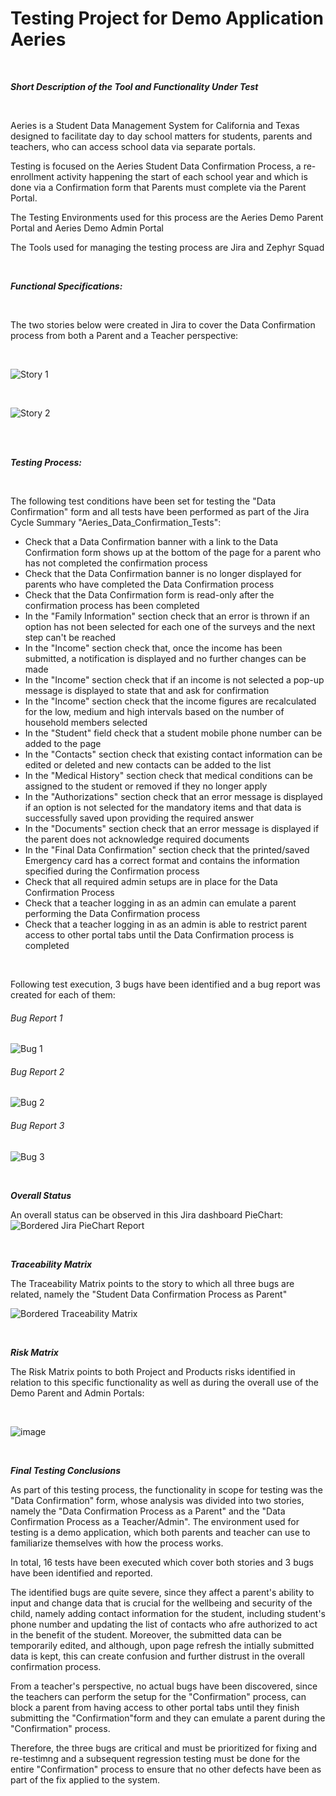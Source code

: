 # Testing Project for Demo Application Aeries #

<br>

___Short Description of the Tool and Functionality Under Test___

<br>

Aeries is a Student Data Management System for California and Texas designed to facilitate day to day school matters for students, parents and teachers, who can access school data via separate portals.  

Testing is focused on the Aeries Student Data Confirmation Process, a re-enrollment activity happening the start of each school year and which is done via a Confirmation form that Parents must complete via the Parent Portal.

The Testing Environments used for this process are the Aeries Demo Parent Portal and Aeries Demo Admin Portal

The Tools used for managing the testing process are Jira and Zephyr Squad

<br>

___Functional Specifications:___

<br>

The two stories below were created in Jira to cover the Data Confirmation process from both a Parent and a Teacher perspective:

<br>

![Story 1](https://github.com/user-attachments/assets/1ef5e73d-3842-4b02-9d95-6268772aa790)


<br>

![Story 2](https://github.com/user-attachments/assets/7485e107-c832-4e0a-9b25-7649ab2e861e)

<br>
<br>

___Testing Process:___

<br>

The following test conditions have been set for testing the "Data Confirmation" form and all tests have been performed as part of the Jira Cycle Summary "Aeries_Data_Confirmation_Tests":

* Check that a Data Confirmation banner with a link to the Data Confirmation form shows up at the bottom of the page for a parent who has not completed the confirmation process
* Check that the Data Confirmation banner is no longer displayed for parents who have completed the Data Confirmation process
* Check that the Data Confirmation form is read-only after the confirmation process has been completed
* In the "Family Information" section check that an error is thrown if an option has not been selected for each one of the surveys and the next step can't be reached
* In the "Income" section check that, once the income has been submitted, a notification is displayed and no further changes can be made
* In the "Income" section check that if an income is not selected a pop-up message is displayed to state that and ask for confirmation
* In the "Income" section check that the income figures are recalculated for the low, medium and high intervals based on the number of household members selected
* In the "Student" field check that a student mobile phone number can be added to the page
* In the "Contacts" section check that existing contact information can be edited or deleted and new contacts can be added to the list
* In the "Medical History" section check that medical conditions can be assigned to the student or removed if they no longer apply
* In the "Authorizations" section check that an error message is displayed if an option is not selected for the mandatory items and that data is successfully saved upon providing the required answer
* In the "Documents" section check that an error message is displayed if the parent does not acknowledge required documents
* In the "Final Data Confirmation" section check that the printed/saved Emergency card has a correct format and contains the information specified during the Confirmation process
* Check that all required admin setups are in place for the Data Confirmation Process
* Check that a teacher logging in as an admin can emulate a parent performing the  Data Confirmation process
* Check that a teacher logging in as an admin is able to restrict parent access to other portal tabs until the Data Confirmation process is completed

<br>

Following test execution, 3 bugs have been identified and a bug report was created for each of them:


###### Bug Report 1 ######
![Bug 1](https://github.com/user-attachments/assets/c9a92523-1094-4db9-89fc-ef7e156139cd)



###### Bug Report 2 ######
![Bug 2](https://github.com/user-attachments/assets/1b9996e4-14b9-41fa-8e70-f58386853f38)



###### Bug Report 3 ######
![Bug 3](https://github.com/user-attachments/assets/b94f95ec-323e-4aa3-b289-94956bed86eb)


<br>

___Overall Status___

An overall status can be observed in this Jira dashboard PieChart:
![Bordered Jira PieChart Report](https://github.com/user-attachments/assets/3348f42f-05cb-4855-9490-bb8193a07fac)



<br>

___Traceability Matrix___

The Traceability Matrix points to the story to which all three bugs are related, namely the "Student Data Confirmation Process as Parent"

![Bordered Traceability Matrix](https://github.com/user-attachments/assets/108e14c6-8771-439d-9dd9-76dda4759362)



<br>

___Risk Matrix___

The Risk Matrix points to both Project and Products risks identified in relation to this specific functionality as well as during the overall use of the Demo Parent and Admin Portals:

<br>

![image](https://github.com/user-attachments/assets/bfc8878c-dd1c-4ad7-9eb7-051b5cfe449c)

<br>

___Final Testing Conclusions___

As part of this testing process, the functionality in scope for testing was the "Data Confirmation" form, whose analysis was divided into two stories, namely the "Data Confirmation Process as a Parent" and the "Data Confirmation Process as a Teacher/Admin".
The environment used for testing is a demo application, which both parents and teacher can use to familiarize themselves with how the process works.

In total, 16 tests have been executed which cover both stories and 3 bugs have been identified and reported.

The identified bugs are quite severe, since they affect a parent's ability to input and change data that is crucial for the wellbeing and security of the child, namely adding contact information for the student, including student's phone number and updating the list of contacts who afre authorized to act in the benefit of the student. Moreover, the submitted data can be temporarily edited, and although, upon page refresh the intially submitted data is kept, this can create confusion and further distrust in the overall confirmation process.

From a teacher's perspective, no actual bugs have been discovered, since the teachers can perform the setup for the "Confirmation" process, can block a parent from having access to other portal tabs until they finish submitting the "Confirmation"form and they can emulate a parent during the "Confirmation" process.

Therefore, the three bugs are critical and must be prioritized for fixing and re-testimng and a subsequent regression testing must be done for the entire "Confirmation" process to ensure that no other defects have been as part of the fix applied to the system.
